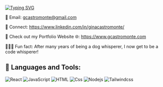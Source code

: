 [![Typing SVG](https://readme-typing-svg.demolab.com?font=Fira+Code&size=23&pause=1000&random=false&width=435&lines=Hi+there%2C+I'm+Gina+Castromonte;A+Fullstack+Software+Engineer+)](https://git.io/typing-svg)


📧 Email: gcastromonte@gmail.com

👯 Connect: https://www.linkedin.com/in/ginacastromonte/

📁 Check out my Portfolio Website 🌐: https://www.gcastromonte.com

🏃🏻‍♀️ Fun fact: After many years of being a dog whisperer, I now get to be a code whisperer!


## 🧰 Languages and Tools:


<p>
  <img alt="React" src="https://img.shields.io/badge/React-61DAFB?logo=react&logoColor=white&style=for-the-badge" />
  <img alt="JavaScript" src="https://img.shields.io/badge/JavaScript-F7DF1E?logo=javascript&logoColor=white&style=for-the-badge" />
  <img alt="HTML" src="https://img.shields.io/badge/HTML-E34F26?logo=html5&logoColor=white&style=for-the-badge" />
  <img alt="Css" src="https://img.shields.io/badge/CSS-1572B6?logo=css3&logoColor=white&style=for-the-badge" />
  <img alt ="Nodejs" src="https://img.shields.io/badge/Node.js-339933?logo=nodejs&logoColor=green&style=for-the-badge" />
  <img alt ="Tailwindcss" src="https://img.shields.io/badge/TailwindCSS-06B6D4?logo=tailwindcss&logoColor=blue&style=for-the-badge" />
</p>

